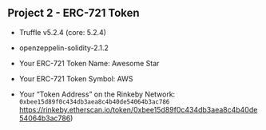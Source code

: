 ## Project 2 - ERC-721 Token

- Truffle v5.2.4 (core: 5.2.4)
- openzeppelin-solidity-2.1.2

- Your ERC-721 Token Name: Awesome Star
- Your ERC-721 Token Symbol: AWS
- Your “Token Address” on the Rinkeby Network: `0xbee15d89f0c434db3aea8c4b40de54064b3ac786` https://rinkeby.etherscan.io/token/0xbee15d89f0c434db3aea8c4b40de54064b3ac786)